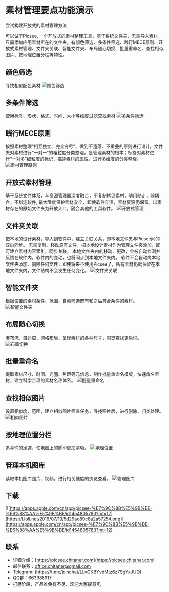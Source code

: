 # 素材管理要点功能演示
尝试构建开放式的素材管理方法

可以试下Picsee, 一个开放式的素材整理工具，基于系统文件夹，无需导入素材，只需添加应用素材所在的文件夹。有颜色筛选、多条件筛选、践行MECE原则、开放式素材管理、文件夹关联、智能文件夹、布局随心切换、批量重命名、查找相似图片、按地理位置分栏等特性。

## 颜色筛选
寻找相似配色素材
![颜色筛选](https://i.loli.net/2020/09/18/9tv7mRHWgb5F3Mx.gif)

## 多条件筛选
使用标签、形状、格式、时间、大小等维度过滤查找素材
![多条件筛选](https://i.loli.net/2020/09/18/jALlHdZqtUsb9Fo.gif)

## 践行MECE原则
按照素材整理“相互独立、完全穷尽”，做到不遗落、不重叠的原则进行设计。文件夹对素材进行“一对一”的粗粒度分类整理，是管理素材的根本；标签对素材进行“一对多”细粒度的标记，描述素材的属性，进行多维度的分类整理。
![素材管理原则](https://i.loli.net/2020/09/18/Cgz6QcmXLTUlqrk.gif)

## 开放式素材管理
基于系统文件体系，与资源管理器深度融合，不复制拷贝素材，随用随走，弱耦合，不绑定软件, 最大限度保护素材安全，即使软件奔溃，素材资源仍保留。以素材存在的原始文件夹为开放入口，融合其他的工具软件。
![开放式管理](https://i.loli.net/2020/09/18/x4HgajtYyXsPNIL.gif)

## 文件夹关联
把本地的设计素材，导入到软件中，建立关联关系，即本地文件夹与Picsee间的双向同步。
无需复制、移动原有文件，把本地设计素材作为管理文件夹添加，即可建立素材内容索引，同步关联。
本地文件夹内的移动、更改，会被自动检测并反馈在软件内，软件内的变动，也将同步到本地文件夹内。
软件不会自动向本地文件夹添加、删除任何文件，即使将来不使用Picsee了，所有素材仍就保留在本地文件夹内，文件结构不会发生任何变化。
![文件夹关联](https://i.loli.net/2020/09/18/qOQoHTEGj6PBzAL.gif)

## 智能文件夹
根据设置的素材条件、范围，自动筛选既有和之后符合条件的素材。
![智能文件夹](https://i.loli.net/2020/09/18/kfXUAq2B9uGNV4p.gif)

## 布局随心切换
瀑布流、自适应、网格布局，呈现素材的各种尺寸，浏览查找更愉悦。
![布局切换](https://i.loli.net/2020/09/18/c87EquOhztfDvFk.gif)

## 批量重命名
提取素材尺寸、时间、光圈、焦距等元信息，制作批量重命名模版，快速命名素材，建立科学合理的素材名称体系。
![批量重命名](https://i.loli.net/2020/09/18/QD9X3UOdA6hep8b.gif)

## 查找相似图片
设置相似度，范围，建立相似图片筛查任务，寻找图片后，进行删除、归类处理。
![相似图片](https://i.loli.net/2020/09/18/eaO9sugtTjWq1i2.gif)


## 按地理位置分栏
追寻你的足迹，使地图上的脚印更加清晰。
![地理位置](https://i.loli.net/2020/09/18/uk2z6PM1nl9ShCm.gif)

## 管理本机图库
读取本机图库照片、视频，进行相关维度的浏览查看。
![管理图库](https://i.loli.net/2020/09/18/qNktrZE9xMWwmG4.gif)

## 下载
[![https://apps.apple.com/cn/app/picsee-%E7%9C%8B%E5%9B%BE-%E6%88%AA%E5%9B%BE/id1454805783?mt=12](https://i.loli.net/2019/07/13/5d29ae89c8a2a57254.png)](https://apps.apple.com/cn/app/picsee-%E7%9C%8B%E5%9B%BE-%E6%88%AA%E5%9B%BE/id1454805783?mt=12)

## 联系
- 详细介绍：[https://picsee.chitaner.com](https://picsee.chitaner.com)
- 邮件联系：[office.chitaner@gmail.com](mailto:office.chitaner@gmail.com)
- Telegram: [(https://t.me/joinchat/LLvGKBYvdMtz6z7SgYxJUQ)](https://t.me/joinchat/LLvGKBYvdMtz6z7SgYxJUQ)
- QQ群：663988917
- 打磨阶段，产品难免有不足，欢迎大家提意见